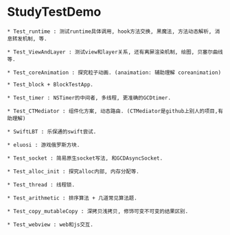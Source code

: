 # StudyTestDemo

```
* Test_runtime : 测试runtime具体调用, hook方法交换, 黑魔法, 方法动态解析, 消息转发机制, 等.
```
```
* Test_ViewAndLayer : 测试view和layer关系, 还有离屏渲染机制, 绘图, 贝塞尔曲线等.
```
```
* Test_coreAnimation : 探究粒子动画. (anaimation: 辅助理解 coreanimation)
```
```
* Test_block + BlockTestApp.
```
```
* Test_timer : NSTimer的中间者, 多线程, 更准确的GCDtimer.
```
```
* Test_CTMediator : 组件化方案, 动态路由. (CTMediator是github上别人的项目,有助理解)
```
```
* SwiftLBT : 乐保通的swift尝试.
```
```
* eluosi : 游戏俄罗斯方块.
```
```
* Test_socket : 简易原生socket写法, 和GCDAsyncSocket.
```
```
* Test_alloc_init : 探究alloc内部, 内存分配等.
```
```
* Test_thread : 线程锁.
```
```
* Test_arithmetic : 排序算法 + 几道常见算法题.
```
```
* Test_copy_mutableCopy : 深拷贝浅拷贝, 修饰可变不可变的结果区别.
```
```
* Test_webview : web和js交互.
```

